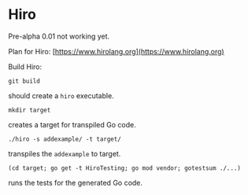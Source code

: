 # Hiro

Pre-alpha 0.01 not working yet.

Plan for Hiro: [https://www.hirolang.org](https://www.hirolang.org)

Build Hiro:

`git build`

should create a `hiro` executable.

`mkdir target`

creates a target for transpiled Go code.

`./hiro -s addexample/ -t target/`

transpiles the `addexample` to target.

`(cd target; go get -t HiroTesting; go mod vendor; gotestsum ./...)`

runs the tests for the generated Go code.